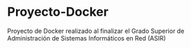 # Proyecto-Docker
Proyecto de Docker realizado al finalizar el Grado Superior de Administración de Sistemas Informáticos en Red (ASIR)
